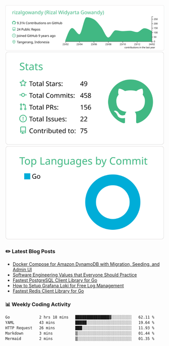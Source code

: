 ![profile-details](profile-summary-card-output/vue/0-profile-details.svg)
![stats](profile-summary-card-output/vue/3-stats.svg)
![most-commit-language](profile-summary-card-output/vue/2-most-commit-language.svg)

### :pencil2: Latest Blog Posts
<!-- BLOG-POST-LIST:START -->
- [Docker Compose for Amazon DynamoDB with Migration, Seeding, and Admin UI](https://medium.com/geekculture/docker-compose-for-amazon-dynamodb-with-migration-seeding-and-admin-ui-db11a348cc6a?source=rss-5763b0f1aba6------2)
- [Software Engineering Values that Everyone Should Practice](https://levelup.gitconnected.com/software-engineering-values-that-everyone-should-practice-c980d00cd103?source=rss-5763b0f1aba6------2)
- [Fastest PostgreSQL Client Library for Go](https://levelup.gitconnected.com/fastest-postgresql-client-library-for-go-579fa97909fb?source=rss-5763b0f1aba6------2)
- [How to Setup Grafana Loki for Free Log Management](https://levelup.gitconnected.com/how-to-setup-grafana-loki-for-free-log-management-ceb60558503c?source=rss-5763b0f1aba6------2)
- [Fastest Redis Client Library for Go](https://levelup.gitconnected.com/fastest-redis-client-library-for-go-7993f618f5ab?source=rss-5763b0f1aba6------2)
<!-- BLOG-POST-LIST:END -->

### 📊 Weekly Coding Activity
<!--START_SECTION:waka-->

```txt
Go             2 hrs 18 mins   ███████████████▓░░░░░░░░░   62.11 %
YAML           43 mins         █████░░░░░░░░░░░░░░░░░░░░   19.64 %
HTTP Request   26 mins         ███░░░░░░░░░░░░░░░░░░░░░░   11.93 %
Markdown       3 mins          ▒░░░░░░░░░░░░░░░░░░░░░░░░   01.44 %
Mermaid        2 mins          ▒░░░░░░░░░░░░░░░░░░░░░░░░   01.35 %
```

<!--END_SECTION:waka-->
